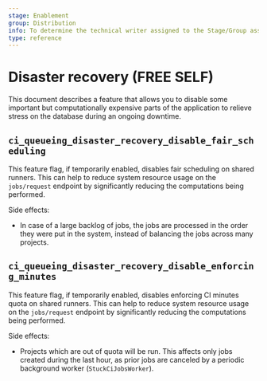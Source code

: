 ```yaml
---
stage: Enablement
group: Distribution
info: To determine the technical writer assigned to the Stage/Group associated with this page, see https://about.gitlab.com/handbook/engineering/ux/technical-writing/#assignments
type: reference
---
```


# Disaster recovery **(FREE SELF)**

This document describes a feature that allows you to disable some important but computationally
expensive parts of the application to relieve stress on the database during an ongoing downtime.

## `ci_queueing_disaster_recovery_disable_fair_scheduling`

This feature flag, if temporarily enabled, disables fair scheduling on shared runners.
This can help to reduce system resource usage on the `jobs/request` endpoint
by significantly reducing the computations being performed.

Side effects:

- In case of a large backlog of jobs, the jobs are processed in the order
  they were put in the system, instead of balancing the jobs across many projects.

## `ci_queueing_disaster_recovery_disable_enforcing_minutes`

This feature flag, if temporarily enabled, disables enforcing CI minutes quota
on shared runners. This can help to reduce system resource usage on the
`jobs/request` endpoint by significantly reducing the computations being
performed.

Side effects:

- Projects which are out of quota will be run. This affects
  only jobs created during the last hour, as prior jobs are canceled
  by a periodic background worker (`StuckCiJobsWorker`).
